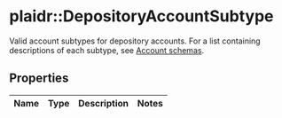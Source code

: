 # plaidr::DepositoryAccountSubtype

Valid account subtypes for depository accounts. For a list containing descriptions of each subtype, see [Account schemas](https://plaid.com/docs/api/accounts/#StandaloneAccountType-depository).

## Properties
Name | Type | Description | Notes
------------ | ------------- | ------------- | -------------


